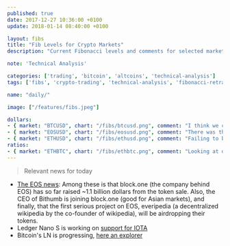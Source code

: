 ```yaml
---
published: true
date: 2017-12-27 10:36:00 +0100
update: 2018-01-14 08:40:00 +0100

layout: fibs
title: "Fib Levels for Crypto Markets"
description: "Current Fibonacci levels and comments for selected markets on Bitfinex."

note: 'Technical Analysis'

categories: ['trading', 'bitcoin', 'altcoins', 'technical-analysis']
tags: ['fibs', 'crypto-trading', 'technical-analysis', 'fibonacci-retracement']

name: "daily/"

image: ["/features/fibs.jpeg"]

dollars:
- { market: "BTCUSD", chart: "/fibs/btcusd.png", comment: "I think we can call it a failed bounce, all resistances get sold off." }
- { market: "EOSUSD", chart: "/fibs/eosusd.png", comment: "There was this buy the rumor surge with the mysterious news (CEO of Bithumb joining block.one), usually that comes with a sell the news event afterwards." }
- { market: "ETHUSD", chart: "/fibs/ethusd.png", comment: "Failing to blast through ATH resistance, it looks to form a range over the next days. We might see 12xx USD ETH, LT bullish." }
ratios:
- { market: "ETHBTC", chart: "/fibs/ethbtc.png", comment: "Looking at daily and weekly the ETH ratio is looking bullish but the psychological .1 resistance is strong. It looks like ranging for a bit, there might be a good long entry soon." }
---
```



> Relevant news for today

* [The EOS news](https://www.reddit.com/r/eos/comments/7q4dsp/explaining_what_just_happened_you_need_to_read/): Among these is that block.one (the company behind EOS) has so far raised ~1.1 billion dollars from the token sale. Also, the CEO of Bithumb is joining block.one (good for Asian markets), and finally, that the first serious project on EOS, everipedia (a decentralized wikipedia by the co-founder of wikipedia), will be airdropping their tokens.
* Ledger Nano S is working on [support for IOTA](https://codebuffet.co/2018/01/13/iota-on-the-ledger-nano-s-development-report-3/)
* Bitcoin's LN is progressing, [here an explorer](https://explorer.acinq.co/#/)
